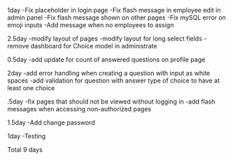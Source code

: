 1day
-Fix placeholder in login page
-Fix flash message in employee edit in admin panel
-Fix flash message shown on other pages
-Fix mySQL error on emoji inputs
-Add message when no employees to assign

2.5day
-modify layout of pages
-modify layout for long select fields
-remove dashboard for Choice model in administrate


0.5day
-add update for count of answered questions on profile page

2day
-add error handling when creating a question with input as white spaces
-add validation for question with answer type of choice to have at least one choice

.5day
-fix pages that should not be viewed without logging in
-add flash messages when accessing non-authorized pages

1.5day
-Add change password

1day
-Testing

Total 9 days